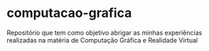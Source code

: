 # computacao-grafica
Repositório que tem como objetivo abrigar as minhas experiências realizadas na matéria de Computação Gráfica e Realidade Virtual
